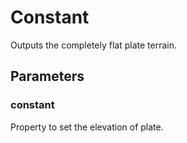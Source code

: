 # Constant
Outputs the completely flat plate terrain.

## Parameters
### constant
Property to set the elevation of plate.
